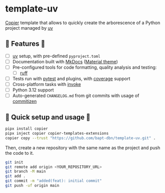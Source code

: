 # template-uv

[Copier](https://github.com/copier-org/copier) template that allows to quickly create the arborescence of a Python project managed by [uv](https://astral.sh/blog/uv)

## 🧪 Features 🧪

- [ ] [uv](https://astral.sh/blog/uv) setup, with pre-defined `pyproject.toml`
- [ ] Documentation built with [MkDocs](https://github.com/mkdocs/mkdocs) ([Material theme](https://github.com/squidfunk/mkdocs-material))
- [ ] Pre-configured tools for code formatting, quality analysis and testing:
  - [ ] [ruff](https://github.com/charliermarsh/ruff)
- [ ] Tests run with [pytest](https://github.com/pytest-dev/pytest) and plugins, with [coverage](https://github.com/nedbat/coveragepy) support
- [ ] Cross-platform tasks with [invoke](https://www.pyinvoke.org/)
- [ ] Python 3.12 support
- [ ] Auto-generated `CHANGELOG.md` from git commits with usage of [commitizen](https://commitizen-tools.github.io/commitizen/)

## 🚀 Quick setup and usage 🚀

```bash
pipx install copier
pipx inject copier copier-templates-extensions
copier copy --trust "https://github.com/bapt-dbn/template-uv.git" .
```

Then, create a new repository with the same name as the project and push the code to it.

```bash
git init
git remote add origin <YOUR_REPOSITORY_URL>
git branch -M main
git add .
git commit -m "added(feat): initial commit"
git push -uf origin main
```
